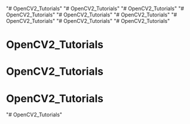 "# OpenCV2_Tutorials" 
"# OpenCV2_Tutorials" 
"# OpenCV2_Tutorials" 
"# OpenCV2_Tutorials" 
"# OpenCV2_Tutorials" 
"# OpenCV2_Tutorials" 
"# OpenCV2_Tutorials" 
"# OpenCV2_Tutorials" 
"# OpenCV2_Tutorials" 
# OpenCV2_Tutorials
# OpenCV2_Tutorials
# OpenCV2_Tutorials
"# OpenCV2_Tutorials" 
